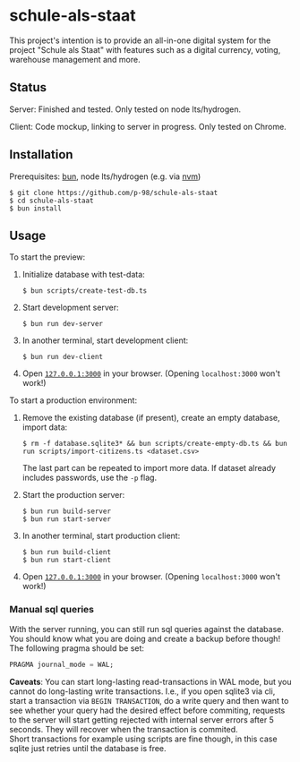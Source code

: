 # schule-als-staat

This project's intention is to provide an all-in-one digital system for the project "Schule als Staat" with features such as a digital currency, voting, warehouse management and more.

## Status

Server: Finished and tested. Only tested on node lts/hydrogen.

Client: Code mockup, linking to server in progress. Only tested on Chrome.

## Installation

Prerequisites: [bun](https://bun.sh/), node lts/hydrogen (e.g. via [nvm](https://github.com/nvm-sh/nvm))

```shell
$ git clone https://github.com/p-98/schule-als-staat
$ cd schule-als-staat
$ bun install
```

## Usage

To start the preview:

1. Initialize database with test-data:
    ```shell
    $ bun scripts/create-test-db.ts
    ```
2. Start development server:
    ```shell
    $ bun run dev-server
    ```
3. In another terminal, start development client:
    ```shell
    $ bun run dev-client
    ```
4. Open [`127.0.0.1:3000`](127.0.0.1:3000) in your browser. (Opening `localhost:3000` won't work!)

To start a production environment:

1. Remove the existing database (if present), create an empty database, import data:

    ```shell
    $ rm -f database.sqlite3* && bun scripts/create-empty-db.ts && bun run scripts/import-citizens.ts <dataset.csv>
    ```

    The last part can be repeated to import more data. If dataset already includes passwords, use the `-p` flag.

2. Start the production server:

    ```shell
    $ bun run build-server
    $ bun run start-server
    ```

3. In another terminal, start production client:
    ```shell
    $ bun run build-client
    $ bun run start-client
    ```
4. Open [`127.0.0.1:3000`](127.0.0.1:3000) in your browser. (Opening `localhost:3000` won't work!)

### Manual sql queries

With the server running, you can still run sql queries against the database. You should know what you are doing and create a backup before though!
The following pragma should be set:

```sql
PRAGMA journal_mode = WAL;
```

**Caveats**: You can start long-lasting read-transactions in WAL mode, but you cannot do long-lasting write transactions.
I.e., if you open sqlite3 via cli, start a transaction via `BEGIN TRANSACTION`, do a write query and then want to see whether your query had the desired effect before commiting, requests to the server will start getting rejected with internal server errors after 5 seconds. They will recover when the transaction is commited.<br/>
Short transactions for example using scripts are fine though, in this case sqlite just retries until the database is free.
